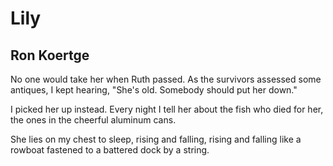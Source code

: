# Lily
## Ron Koertge
No one would take her when Ruth passed.
As the survivors assessed some antiques,
I kept hearing, "She's old. Somebody
should put her down."

I picked her up instead. Every night I tell her
about the fish who died for her, the ones
in the cheerful aluminum cans.

She lies on my chest to sleep, rising
and falling, rising and falling like a rowboat
fastened to a battered dock by a string.